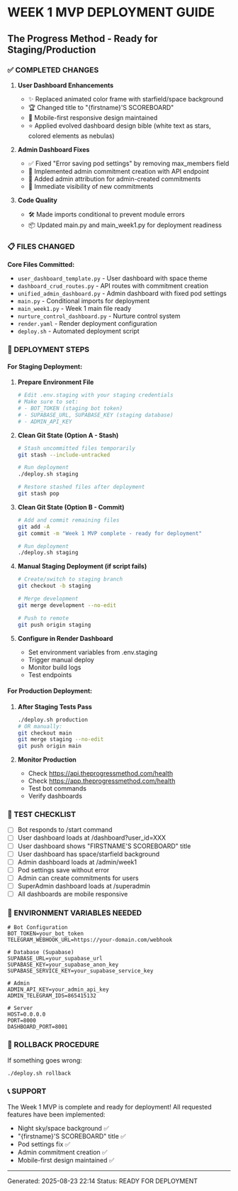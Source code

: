 # WEEK 1 MVP DEPLOYMENT GUIDE
## The Progress Method - Ready for Staging/Production

### ✅ COMPLETED CHANGES

1. **User Dashboard Enhancements**
   - ✨ Replaced animated color frame with starfield/space background
   - 🏆 Changed title to "{firstname}'S SCOREBOARD"
   - 📱 Mobile-first responsive design maintained
   - ⭐ Applied evolved dashboard design bible (white text as stars, colored elements as nebulas)

2. **Admin Dashboard Fixes**
   - ✅ Fixed "Error saving pod settings" by removing max_members field
   - 🎯 Implemented admin commitment creation with API endpoint
   - 👤 Added admin attribution for admin-created commitments
   - 🔄 Immediate visibility of new commitments

3. **Code Quality**
   - 🛠️ Made imports conditional to prevent module errors
   - 📦 Updated main.py and main_week1.py for deployment readiness

### 📋 FILES CHANGED

**Core Files Committed:**
- `user_dashboard_template.py` - User dashboard with space theme
- `dashboard_crud_routes.py` - API routes with commitment creation
- `unified_admin_dashboard.py` - Admin dashboard with fixed pod settings
- `main.py` - Conditional imports for deployment
- `main_week1.py` - Week 1 main file ready
- `nurture_control_dashboard.py` - Nurture control system
- `render.yaml` - Render deployment configuration
- `deploy.sh` - Automated deployment script

### 🚀 DEPLOYMENT STEPS

#### For Staging Deployment:

1. **Prepare Environment File**
   ```bash
   # Edit .env.staging with your staging credentials
   # Make sure to set:
   # - BOT_TOKEN (staging bot token)
   # - SUPABASE_URL, SUPABASE_KEY (staging database)
   # - ADMIN_API_KEY
   ```

2. **Clean Git State (Option A - Stash)**
   ```bash
   # Stash uncommitted files temporarily
   git stash --include-untracked
   
   # Run deployment
   ./deploy.sh staging
   
   # Restore stashed files after deployment
   git stash pop
   ```

3. **Clean Git State (Option B - Commit)**
   ```bash
   # Add and commit remaining files
   git add -A
   git commit -m "Week 1 MVP complete - ready for deployment"
   
   # Run deployment
   ./deploy.sh staging
   ```

4. **Manual Staging Deployment (if script fails)**
   ```bash
   # Create/switch to staging branch
   git checkout -b staging
   
   # Merge development
   git merge development --no-edit
   
   # Push to remote
   git push origin staging
   ```

5. **Configure in Render Dashboard**
   - Set environment variables from .env.staging
   - Trigger manual deploy
   - Monitor build logs
   - Test endpoints

#### For Production Deployment:

1. **After Staging Tests Pass**
   ```bash
   ./deploy.sh production
   # OR manually:
   git checkout main
   git merge staging --no-edit
   git push origin main
   ```

2. **Monitor Production**
   - Check https://api.theprogressmethod.com/health
   - Check https://app.theprogressmethod.com/health
   - Test bot commands
   - Verify dashboards

### 🧪 TEST CHECKLIST

- [ ] Bot responds to /start command
- [ ] User dashboard loads at /dashboard?user_id=XXX
- [ ] User dashboard shows "FIRSTNAME'S SCOREBOARD" title
- [ ] User dashboard has space/starfield background
- [ ] Admin dashboard loads at /admin/week1
- [ ] Pod settings save without error
- [ ] Admin can create commitments for users
- [ ] SuperAdmin dashboard loads at /superadmin
- [ ] All dashboards are mobile responsive

### 📝 ENVIRONMENT VARIABLES NEEDED

```env
# Bot Configuration
BOT_TOKEN=your_bot_token
TELEGRAM_WEBHOOK_URL=https://your-domain.com/webhook

# Database (Supabase)
SUPABASE_URL=your_supabase_url
SUPABASE_KEY=your_supabase_anon_key
SUPABASE_SERVICE_KEY=your_supabase_service_key

# Admin
ADMIN_API_KEY=your_admin_api_key
ADMIN_TELEGRAM_IDS=865415132

# Server
HOST=0.0.0.0
PORT=8000
DASHBOARD_PORT=8001
```

### 🔄 ROLLBACK PROCEDURE

If something goes wrong:
```bash
./deploy.sh rollback
```

### 📞 SUPPORT

The Week 1 MVP is complete and ready for deployment! All requested features have been implemented:
- Night sky/space background ✅
- "{firstname}'S SCOREBOARD" title ✅
- Pod settings fix ✅
- Admin commitment creation ✅
- Mobile-first design maintained ✅

---
Generated: 2025-08-23 22:14
Status: READY FOR DEPLOYMENT